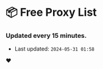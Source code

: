 # :package: Free Proxy List
### Updated every 15 minutes.

- Last updated: `2024-05-31 01:58`

:heart:
